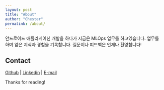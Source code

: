 ```yaml
---
layout: post
title: "About"
author: "Chester"
permalink: /about/
---
```


안드로이드 애플리케이션 개발을 하다가 지금은 MLOps 업무를 하고있습니다.
업무를 하며 얻은 지식과 경험을 기록합니다.
질문이나 피드백은 언제나 환영합니다!

## Contact
[Github](https://github.com/kimjunil) | [Linkedin](https://www.linkedin.com/in/woowang/) | [E-mail](iam@junil.kim)

Thanks for reading!
